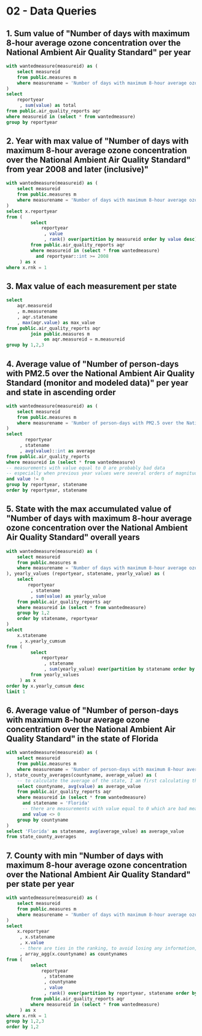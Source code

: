 # 02 - Data Queries

## 1. Sum value of "Number of days with maximum 8-hour average ozone concentration over the National Ambient Air Quality Standard" per year

```sql
with wantedmeasure(measureid) as (
    select measureid
    from public.measures m
    where measurename = 'Number of days with maximum 8-hour average ozone concentration over the National Ambient Air Quality Standard'
)
select
    reportyear
     , sum(value) as total
from public.air_quality_reports aqr
where measureid in (select * from wantedmeasure)
group by reportyear
```

## 2. Year with max value of "Number of days with maximum 8-hour average ozone concentration over the National Ambient Air Quality Standard" from year 2008 and later (inclusive)"

```sql
with wantedmeasure(measureid) as (
    select measureid
    from public.measures m
    where measurename = 'Number of days with maximum 8-hour average ozone concentration over the National Ambient Air Quality Standard'
)
select x.reportyear
from (
         select
             reportyear
              , value
              , rank() over(partition by measureid order by value desc) as rnk
         from public.air_quality_reports aqr
         where measureid in (select * from wantedmeasure)
           and reportyear::int >= 2008
     ) as x
where x.rnk = 1
```

## 3. Max value of each measurement per state

```sql
select
    aqr.measureid
    , m.measurename
    , aqr.statename
    , max(aqr.value) as max_value
from public.air_quality_reports aqr
         join public.measures m
              on aqr.measureid = m.measureid
group by 1,2,3
```

## 4. Average value of "Number of person-days with PM2.5 over the National Ambient Air Quality Standard (monitor and modeled data)" per year and state in ascending order

```sql
with wantedmeasure(measureid) as (
    select measureid
    from public.measures m
    where measurename = 'Number of person-days with PM2.5 over the National Ambient Air Quality Standard (monitor and modeled data)'
)
select
       reportyear
     , statename
     , avg(value)::int as average
from public.air_quality_reports
where measureid in (select * from wantedmeasure)
-- measurements with value equal to 0 are probably bad data
-- especially when previous year values were several orders of magnitude bigger
and value != 0
group by reportyear, statename
order by reportyear, statename
```

## 5. State with the max accumulated value of "Number of days with maximum 8-hour average ozone concentration over the National Ambient Air Quality Standard" overall years

```sql
with wantedmeasure(measureid) as (
    select measureid
    from public.measures m
    where measurename = 'Number of days with maximum 8-hour average ozone concentration over the National Ambient Air Quality Standard'
), yearly_values (reportyear, statename, yearly_value) as (
    select
        reportyear
         , statename
         , sum(value) as yearly_value
    from public.air_quality_reports aqr
    where measureid in (select * from wantedmeasure)
    group by 1,2
    order by statename, reportyear
)
select
    x.statename
     , x.yearly_cumsum
from (
         select
             reportyear
              , statename
              , sum(yearly_value) over(partition by statename order by reportyear) as yearly_cumsum
         from yearly_values
     ) as x
order by x.yearly_cumsum desc
limit 1
```

## 6. Average value of "Number of person-days with maximum 8-hour average ozone concentration over the National Ambient Air Quality Standard" in the state of Florida

```sql
with wantedmeasure(measureid) as (
    select measureid
    from public.measures m
    where measurename = 'Number of person-days with maximum 8-hour average ozone concentration over the National Ambient Air Quality Standard'
), state_county_averages(countyname, average_value) as (
    -- to calculate the average of the state, I am first calculating the average over the years for each county
    select countyname, avg(value) as average_value
    from public.air_quality_reports aqr
    where measureid in (select * from wantedmeasure)
      and statename = 'Florida'
      -- there are measurements with value equal to 0 which are bad measurements
      and value <> 0
    group by countyname
)
select 'Florida' as statename, avg(average_value) as average_value
from state_county_averages
```

## 7. County with min "Number of days with maximum 8-hour average ozone concentration over the National Ambient Air Quality Standard" per state per year

```sql
with wantedmeasure(measureid) as (
    select measureid
    from public.measures m
    where measurename = 'Number of days with maximum 8-hour average ozone concentration over the National Ambient Air Quality Standard'
)
select
    x.reportyear
     , x.statename
     , x.value
     -- there are ties in the ranking, to avoid losing any information, I am carrying over all the counties
     , array_agg(x.countyname) as countynames
from (
         select
             reportyear
              , statename
              , countyname
              , value
              , rank() over(partition by reportyear, statename order by value) as rnk
         from public.air_quality_reports aqr
         where measureid in (select * from wantedmeasure)
     ) as x
where x.rnk = 1
group by 1,2,3
order by 1,2
```